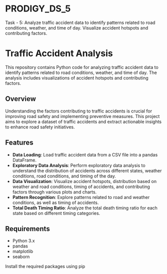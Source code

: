 # PRODIGY_DS_5
Task - 5: Analyze traffic accident data to identify patterns related to road conditions, weather, and time of day. Visualize accident hotspots and contributing factors.

# Traffic Accident Analysis

This repository contains Python code for analyzing traffic accident data to identify patterns related to road conditions, weather, and time of day. The analysis includes visualizations of accident hotspots and contributing factors.

## Overview

Understanding the factors contributing to traffic accidents is crucial for improving road safety and implementing preventive measures. This project aims to explore a dataset of traffic accidents and extract actionable insights to enhance road safety initiatives.

## Features

- **Data Loading**: Load traffic accident data from a CSV file into a pandas DataFrame.
- **Exploratory Data Analysis**: Perform exploratory data analysis to understand the distribution of accidents across different states, weather conditions, road conditions, and timing of the day.
- **Data Visualization**: Visualize accident hotspots, distribution based on weather and road conditions, timing of accidents, and contributing factors through various plots and charts.
- **Pattern Recognition**: Explore patterns related to road and weather conditions, as well as timing of accidents.
- **Total Death Timing Ratio**: Analyze the total death timing ratio for each state based on different timing categories.

## Requirements

- Python 3.x
- pandas
- matplotlib
- seaborn

Install the required packages using pip
